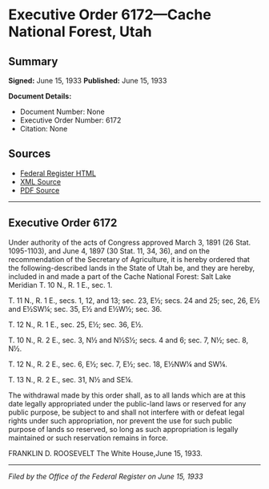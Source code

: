 # Executive Order 6172—Cache National Forest, Utah

## Summary

**Signed:** June 15, 1933
**Published:** June 15, 1933

**Document Details:**
- Document Number: None
- Executive Order Number: 6172
- Citation: None

## Sources
- [Federal Register HTML](https://www.presidency.ucsb.edu/documents/executive-order-6172-cache-national-forest-utah)
- [XML Source](None)
- [PDF Source](None)

---

## Executive Order 6172

Under authority of the acts of Congress approved March 3, 1891 (26 Stat. 1095-1103), and June 4, 1897 (30 Stat. 11, 34, 36), and on the recommendation of the Secretary of Agriculture, it is hereby ordered that the following-described lands in the State of Utah be, and they are hereby, included in and made a part of the Cache National Forest:
Salt Lake Meridian
T. 10 N., R. 1 E., sec. 1.

T. 11 N., R. 1 E., secs. 1, 12, and 13;
sec. 23, E½;
secs. 24 and 25;
sec, 26, E½ and E½SW¼;
sec. 35, E½ and E½W½;
sec. 36.

T. 12 N., R. 1 E., sec. 25, E½;
sec. 36, E½.

T. 10 N., R. 2 E., sec. 3, N½ and N½S½;
secs. 4 and 6;
sec. 7, N½;
sec. 8, N½.

T. 12 N., R. 2 E., sec. 6, E½;
sec. 7, E½;
sec. 18, E½NW¼ and SW¼.

T. 13 N., R. 2 E., sec. 31, N½ and SE¼.

The withdrawal made by this order shall, as to all lands which are at this date legally appropriated under the public-land laws or reserved for any public purpose, be subject to and shall not interfere with or defeat legal rights under such appropriation, nor prevent the use for such public purpose of lands so reserved, so long as such appropriation is legally maintained or such reservation remains in force.

FRANKLIN D. ROOSEVELT
The White House,June 15, 1933.

---

*Filed by the Office of the Federal Register on June 15, 1933*
